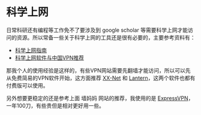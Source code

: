 # 科学上网

日常科研还有编程等工作免不了要涉及到 google scholar 等需要科学上网才能访问的资源。所以常备一些关于科学上网的工具还是很有必要的，主要参考资料有：

- [科学上网指南](https://www.wallmama.com/)
- [科学上网软件与中国VPN推荐](https://www.wallmama.com/best-vpn-china)

那我个人的使用经验是这样的，有些VPN网站需要先翻墙才能访问，所以可以先从免费简易的VPN软件开始，这方面推荐 [XX-Net](https://github.com/XX-net/XX-Net) 和 [Lantern](https://github.com/getlantern/lantern)，这两个软件也都有付费版可以使用。

另外想要更稳定的还是参考上面 墙妈妈 网站的推荐，我使用的是 [ExpressVPN](https://www.expressvpn.com/support/vpn-setup/app-for-linux/#install)，一年100刀，有些贵但是相对更好用一些。
